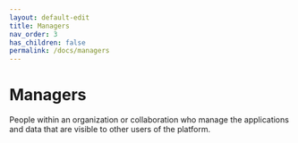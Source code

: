 ```yaml
---
layout: default-edit
title: Managers
nav_order: 3
has_children: false
permalink: /docs/managers
---
```


# Managers

People within an organization or collaboration who manage the
applications and data that are visible to other users of the platform.
